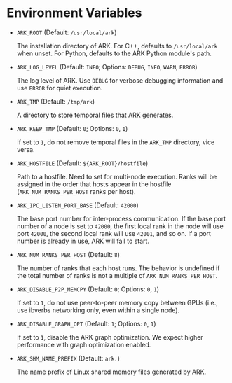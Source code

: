 # Environment Variables

- `ARK_ROOT` (Default: `/usr/local/ark`)

    The installation directory of ARK. For C++, defaults to `/usr/local/ark` when unset. For Python, defaults to the ARK Python module's path.

- `ARK_LOG_LEVEL` (Default: `INFO`; Options: `DEBUG`, `INFO`, `WARN`, `ERROR`)

    The log level of ARK. Use `DEBUG` for verbose debugging information and use `ERROR` for quiet execution.

- `ARK_TMP` (Default: `/tmp/ark`)

    A directory to store temporal files that ARK generates.

- `ARK_KEEP_TMP` (Default: `0`; Options: `0`, `1`)

    If set to `1`, do not remove temporal files in the `ARK_TMP` directory, vice versa.

- `ARK_HOSTFILE` (Default: `${ARK_ROOT}/hostfile`)

    Path to a hostfile. Need to set for multi-node execution. Ranks will be assigned in the order that hosts appear in the hostfile (`ARK_NUM_RANKS_PER_HOST` ranks per host).

- `ARK_IPC_LISTEN_PORT_BASE` (Default: `42000`)

    The base port number for inter-process communication. If the base port number of a node is set to `42000`, the first local rank in the node will use port `42000`, the second local rank will use `42001`, and so on. If a port number is already in use, ARK will fail to start.

- `ARK_NUM_RANKS_PER_HOST` (Default: `8`)

    The number of ranks that each host runs. The behavior is undefined if the total number of ranks is not a multiple of `ARK_NUM_RANKS_PER_HOST`.

- `ARK_DISABLE_P2P_MEMCPY` (Default: `0`; Options: `0`, `1`)

    If set to `1`, do not use peer-to-peer memory copy between GPUs (i.e., use ibverbs networking only, even within a single node).

- `ARK_DISABLE_GRAPH_OPT` (Default: `1`; Options: `0`, `1`)

    If set to `1`, disable the ARK graph optimization. We expect higher performance with graph optimization enabled.

- `ARK_SHM_NAME_PREFIX` (Default: `ark.`)

    The name prefix of Linux shared memory files generated by ARK.
